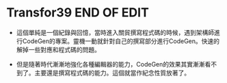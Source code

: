 # Transfor39      **END OF EDIT**

* 這個單純是一個紀錄與回憶，當時進入關貿撰寫程式碼的時候，遇到架構師進行CodeGen的專案。靈機一動就針對自己的撰寫部分進行CodeGen。快速的解掉一些對應和程式碼的問題。

* 但是隨著時代漸漸地強化各種編輯器的能力，CodeGen的效果其實漸漸看不到了。主要還是撰寫程式碼的能力。這個就當作紀念性質放著了。